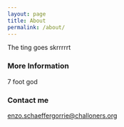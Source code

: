 ```yaml
---
layout: page
title: About
permalink: /about/
---
```


The ting goes skrrrrrt

### More Information

7 foot god

### Contact me

[enzo.schaeffergorrie@challoners.org](mailto:enzo.schaeffergorrie@challoners.org)

